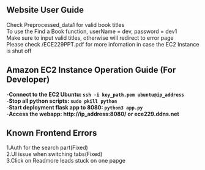 ## Website User Guide
Check Preprocessed_data1 for valid book titles<br>
To use the Find a Book function, userName = dev, password = dev1<br>
Make sure to input valid titles, otherwise will redirect to error page<br>
Please check /ECE229PPT.pdf for more infomation in case the EC2 Instance is shut off<br>

## Amazon EC2 Instance Operation Guide (For Developer)
-**Connect to the EC2 Ubuntu: ```ssh -i key_path.pem ubuntu@ip_address```** <br>
-**Stop all python scripts: ```sudo pkill python```** <br>
-**Start deployment flask app to 8080: ```python3 app.py```** <br>
-**Access the webapp: http://ip_address:8080/ or ece229.ddns.net**

## Known Frontend Errors
1.Auth for the search part(Fixed)<br>
2.UI issue when switching tabs(Fixed)<br>
3.Click on Readmore leads stuck on one papge<br>


